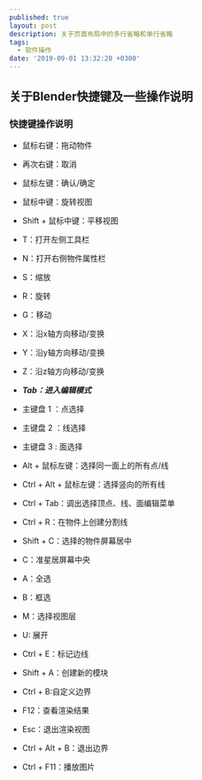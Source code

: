 ```yaml
---
published: true
layout: post
description: 关于页面布局中的多行省略和单行省略
tags:
  - 软件操作
date: '2019-09-01 13:32:20 +0300'
---
```

## 关于Blender快捷键及一些操作说明

### 快捷键操作说明

- 鼠标右键：拖动物件
- 再次右键：取消
- 鼠标左键：确认/确定
- 鼠标中键：旋转视图
- Shift + 鼠标中键：平移视图
- T：打开左侧工具栏
- N：打开右侧物件属性栏
- S：缩放
- R：旋转
- G：移动
- X：沿x轴方向移动/变换
- Y：沿y轴方向移动/变换
- Z：沿z轴方向移动/变换
- ***Tab：进入编辑模式***
 - 主键盘 1 ：点选择
 - 主键盘 2 ：线选择
 - 主键盘 3 : 面选择
 - Alt + 鼠标左键：选择同一面上的所有点/线
 - Ctrl + Alt + 鼠标左键：选择竖向的所有线
 
- Ctrl + Tab：调出选择顶点、线、面编辑菜单
- Ctrl + R：在物件上创建分割线
- Shift + C：选择的物件屏幕居中
- C：准星居屏幕中央
- A：全选
- B：框选
- M：选择视图层
- U: 展开
- Ctrl + E：标记边线
- Shift + A：创建新的模块
- Ctrl + B:自定义边界
- F12：查看渲染结果
- Esc：退出渲染视图
- Ctrl + Alt + B：退出边界
- Ctrl + F11：播放图片


